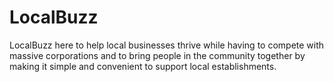 # LocalBuzz
LocalBuzz here to help local businesses thrive while having to compete with massive corporations and to bring people in the community together by making it simple and convenient to support local establishments.
